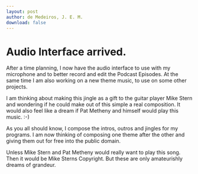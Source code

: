 ```yaml
---
layout: post
author: de Medeiros, J. E. M.
download: false
---
```

# Audio Interface arrived.
After a time planning, I now have the audio interface to use with my microphone and to better record and edit the Podcast Episodes. 
At the same time I am also working on a new theme music, to use on some other projects.

I am thinking about making this jingle as a gift to the guitar player Mike Stern and wondering if he could make out of this simple a real composition.
It would also feel like a dream if Pat Metheny and himself would play this music. :-)

As you all should know, I compose the intros, outros and jingles for my programs. 
I am now thinking of composing one theme after the other and giving them out for free into the public domain.

Unless Mike Stern and Pat Metheny would really want to play this song. Then it would be Mike Sterns Copyright.
But these are only amateurishly dreams of grandeur.
